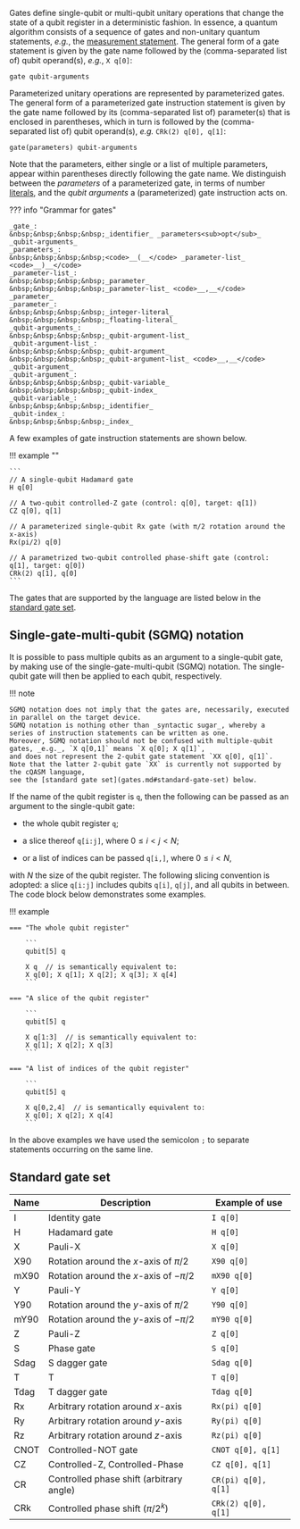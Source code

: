 Gates define single-qubit or multi-qubit unitary operations that change the state of a qubit register in a deterministic fashion.
In essence, a quantum algorithm consists of a sequence of gates and non-unitary quantum statements, _e.g._, the [measurement statement](measure_statement).
The general form of a gate statement is given by the gate name followed by the (comma-separated list of) qubit operand(s), _e.g._, `X q[0]`:

`gate qubit-arguments`

Parameterized unitary operations are represented by parameterized gates.
The general form of a parameterized gate instruction statement is given by the gate name followed by its (comma-separated list of) parameter(s) that is enclosed in parentheses,
which in turn is followed by the (comma-separated list of) qubit operand(s), _e.g._ `CRk(2) q[0], q[1]`:

`gate(parameters) qubit-arguments`

Note that the parameters, either single or a list of multiple parameters, appear within parentheses directly following the gate name.
We distinguish between the _parameters_ of a parameterized gate, in terms of number [literals](../tokens/literals.md),
and the _qubit arguments_ a (parameterized) gate instruction acts on.

??? info "Grammar for gates"
    
    _gate_:  
    &nbsp;&nbsp;&nbsp;&nbsp;_identifier_ _parameters<sub>opt</sub>_ _qubit-arguments_  
    _parameters_:  
    &nbsp;&nbsp;&nbsp;&nbsp;<code>__(__</code> _parameter-list_ <code>__)__</code>  
    _parameter-list_:  
    &nbsp;&nbsp;&nbsp;&nbsp;_parameter_  
    &nbsp;&nbsp;&nbsp;&nbsp;_parameter-list_ <code>__,__</code> _parameter_  
    _parameter_:  
    &nbsp;&nbsp;&nbsp;&nbsp;_integer-literal_  
    &nbsp;&nbsp;&nbsp;&nbsp;_floating-literal_  
    _qubit-arguments_:  
    &nbsp;&nbsp;&nbsp;&nbsp;_qubit-argument-list_  
    _qubit-argument-list_:  
    &nbsp;&nbsp;&nbsp;&nbsp;_qubit-argument_  
    &nbsp;&nbsp;&nbsp;&nbsp;_qubit-argument-list_ <code>__,__</code> _qubit-argument_  
    _qubit-argument_:  
    &nbsp;&nbsp;&nbsp;&nbsp;_qubit-variable_  
    &nbsp;&nbsp;&nbsp;&nbsp;_qubit-index_  
    _qubit-variable_:  
    &nbsp;&nbsp;&nbsp;&nbsp;_identifier_  
    _qubit-index_:  
    &nbsp;&nbsp;&nbsp;&nbsp;_index_

A few examples of gate instruction statements are shown below.

!!! example ""

    ```
    // A single-qubit Hadamard gate
    H q[0]
    
    // A two-qubit controlled-Z gate (control: q[0], target: q[1])
    CZ q[0], q[1]
    
    // A parameterized single-qubit Rx gate (with π/2 rotation around the x-axis)
    Rx(pi/2) q[0]
    
    // A parametrized two-qubit controlled phase-shift gate (control: q[1], target: q[0])
    CRk(2) q[1], q[0]
    ```

The gates that are supported by the language are listed below in the [standard gate set](gates.md#standard-gate-set).

## Single-gate-multi-qubit (SGMQ) notation

It is possible to pass multiple qubits as an argument to a single-qubit gate,
by making use of the single-gate-multi-qubit (SGMQ) notation.
The single-qubit gate will then be applied to each qubit, respectively.

!!! note

    SGMQ notation does not imply that the gates are, necessarily, executed in parallel on the target device. 
    SGMQ notation is nothing other than _syntactic sugar_, whereby a series of instruction statements can be written as one.
    Moreover, SGMQ notation should not be confused with multiple-qubit gates, _e.g._, `X q[0,1]` means `X q[0]; X q[1]`,
    and does not represent the 2-qubit gate statement `XX q[0], q[1]`.
    Note that the latter 2-qubit gate `XX` is currently not supported by the cQASM language,
    see the [standard gate set](gates.md#standard-gate-set) below.

If the name of the qubit register is `q`, then the following can be passed as an argument to the single-qubit gate:

- the whole qubit register `q`;

- a slice thereof `q[i:j]`, where $0 \leq i < j < N$;

- or a list of indices can be passed `q[i,]`, where $0 \leq i < N$,

with $N$ the size of the qubit register.
The following slicing convention is adopted: a slice `q[i:j]` includes qubits `q[i]`, `q[j]`,
and all qubits in between. The code block below demonstrates some examples.

!!! example

    === "The whole qubit register"
        
        ```
        qubit[5] q

        X q  // is semantically equivalent to:
        X q[0]; X q[1]; X q[2]; X q[3]; X q[4]
        ```

    === "A slice of the qubit register"
        
        ```
        qubit[5] q

        X q[1:3]  // is semantically equivalent to:
        X q[1]; X q[2]; X q[3]
        ```

    === "A list of indices of the qubit register"
    
        ```
        qubit[5] q

        X q[0,2,4]  // is semantically equivalent to:
        X q[0]; X q[2]; X q[4] 
        ```

In the above examples we have used the semicolon `;` to separate statements occurring on the same line.

## Standard gate set

| Name | Description                              | Example of use      |
|------|------------------------------------------|---------------------|
| I    | Identity gate                            | `I q[0]`            |
| H    | Hadamard gate                            | `H q[0]`            |
| X    | Pauli-X                                  | `X q[0]`            |
| X90  | Rotation around the _x_-axis of $\pi/2$  | `X90 q[0]`          |
| mX90 | Rotation around the _x_-axis of $-\pi/2$ | `mX90 q[0]`         |
| Y    | Pauli-Y                                  | `Y q[0]`            |
| Y90  | Rotation around the _y_-axis of $\pi/2$  | `Y90 q[0]`          |
| mY90 | Rotation around the _y_-axis of $-\pi/2$ | `mY90 q[0]`         |
| Z    | Pauli-Z                                  | `Z q[0]`            |
| S    | Phase gate                               | `S q[0]`            |
| Sdag | S dagger gate                            | `Sdag q[0]`         |
| T    | T                                        | `T q[0]`            |
| Tdag | T dagger gate                            | `Tdag q[0]`         |
| Rx   | Arbitrary rotation around _x_-axis       | `Rx(pi) q[0]`       |
| Ry   | Arbitrary rotation around _y_-axis       | `Ry(pi) q[0]`       |
| Rz   | Arbitrary rotation around _z_-axis       | `Rz(pi) q[0]`       |
| CNOT | Controlled-NOT gate                      | `CNOT q[0], q[1]`   |
| CZ   | Controlled-Z, Controlled-Phase           | `CZ q[0], q[1]`     |
| CR   | Controlled phase shift (arbitrary angle) | `CR(pi) q[0], q[1]` |
| CRk  | Controlled phase shift ($\pi/2^k$)       | `CRk(2) q[0], q[1]` |
